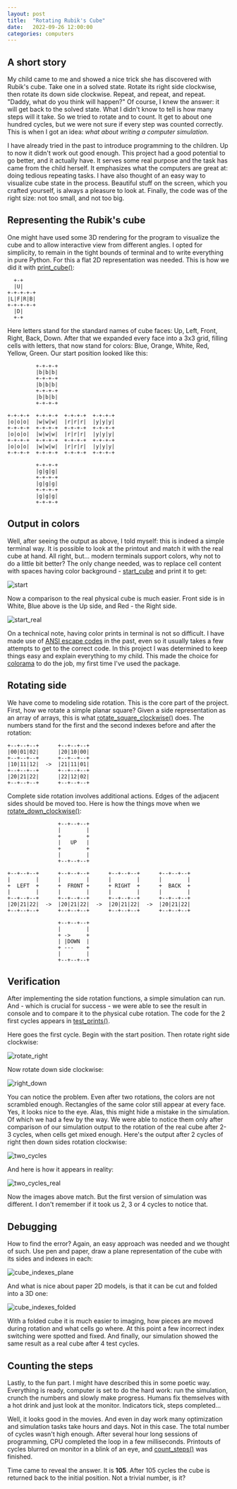 ```yaml
---
layout: post
title:  "Rotating Rubik's Cube"
date:   2022-09-26 12:00:00
categories: computers
---
```


## A short story

My child came to me and showed a nice trick she has discovered with Rubik's cube.
Take one in a solved state. Rotate its right side clockwise, then rotate its down
side clockwise. Repeat, and repeat, and repeat. "Daddy, what do you think will
happen?" Of course, I knew the answer: it will get back to the solved state. What I
didn't know to tell is how many steps will it take. So we tried to rotate and to count.
It get to about one hundred cycles, but we were not sure if every step was counted
correctly. This is when I got an idea: *what about writing a computer simulation*.

I have already tried in the past to introduce programming to the children. Up to
now it didn't work out good enough. This project had a good potential to go
better, and it actually have. It serves
some real purpose and the task has came from the child herself. It emphasizes what
the computers are great at: doing tedious repeating tasks. I have also thought
of an easy way to visualize cube state in the process. Beautiful stuff on the
screen, which you crafted yourself, is always a pleasure to look at. Finally,
the code was of the right size: not too small, and not too big.

## Representing the Rubik's cube

One might have used some 3D rendering for the program to visualize the cube and
to allow interactive view from different angles. I opted for simplicity, to remain
in the tight bounds of terminal and to write everything in pure
Python. For this a flat 2D representation was needed. This is how we did it with
[print_cube()](https://github.com/barahilia/rubik/blob/main/rotate.py#L95):

```
  +-+
  |U|
+-+-+-+-+
|L|F|R|B|
+-+-+-+-+
  |D|
  +-+
```

Here letters stand for the standard names of cube faces: Up, Left, Front,
Right, Back, Down. After that we expanded every face into a 3x3 grid, filling
cells with letters, that now stand for colors: Blue, Orange, White, Red, Yellow, Green.
Our start position looked like this:

```
         +-+-+-+
         |b|b|b|
         +-+-+-+
         |b|b|b|
         +-+-+-+
         |b|b|b|
         +-+-+-+

+-+-+-+  +-+-+-+  +-+-+-+  +-+-+-+
|o|o|o|  |w|w|w|  |r|r|r|  |y|y|y|
+-+-+-+  +-+-+-+  +-+-+-+  +-+-+-+
|o|o|o|  |w|w|w|  |r|r|r|  |y|y|y|
+-+-+-+  +-+-+-+  +-+-+-+  +-+-+-+
|o|o|o|  |w|w|w|  |r|r|r|  |y|y|y|
+-+-+-+  +-+-+-+  +-+-+-+  +-+-+-+

         +-+-+-+
         |g|g|g|
         +-+-+-+
         |g|g|g|
         +-+-+-+
         |g|g|g|
         +-+-+-+
```

## Output in colors

Well, after seeing the output as above, I told myself: this is indeed a
simple terminal way. It is possible to look at the printout and
match it with the real cube at hand. All right, but... modern terminals support colors, why
not to do a little bit better? The only change needed, was to replace cell
content with spaces having color background -
[start_cube](https://github.com/barahilia/rubik/blob/main/rotate.py#L106)
and print it to get:

![start]({{site.baseurl}}/assets/rubik/start.png)

Now a comparison to the real physical cube is much easier. Front side is in
White, Blue above is the Up side, and Red - the Right side.

![start_real]({{site.baseurl}}/assets/rubik/start_real.png)

On a technical note, having color prints in terminal is not so difficult. I
have made use of
[ANSI escape codes](https://en.wikipedia.org/wiki/ANSI_escape_code)
in the past, even so it usually takes a few attempts to get to the correct code.
In this project I
was determined to keep things easy and explain everything to my child.
This made the choice for [colorama](https://pypi.org/project/colorama) to do the
job, my first time I've used the package.

## Rotating side

We have come to modeling side rotation. This is the core part of the
project. First, how we rotate a simple planar square?
Given a side representation as an array of arrays, this is what
[rotate_square_clockwise()](https://github.com/barahilia/rubik/blob/main/rotate.py#L33)
does. The numbers stand for the first and the second indexes before and after
the rotation:

```
+--+--+--+      +--+--+--+
|00|01|02|      |20|10|00|
+--+--+--+      +--+--+--+
|10|11|12|  ->  |21|11|01|
+--+--+--+      +--+--+--+
|20|21|22|      |22|12|02|
+--+--+--+      +--+--+--+
```

Complete side rotation involves additional actions. Edges of the adjacent sides should be
moved too. Here is how the things move when we
[rotate_down_clockwise()](https://github.com/barahilia/rubik/blob/main/rotate.py#L71):

```
                +--+--+--+
                |        |
                +        +
                |   UP   |
                +        +
                |        |
                +--+--+--+

+--+--+--+      +--+--+--+      +--+--+--+      +--+--+--+
|        |      |        |      |        |      |        |
+  LEFT  +      +  FRONT +      + RIGHT  +      +  BACK  +
|        |      |        |      |        |      |        |
+--+--+--+      +--+--+--+      +--+--+--+      +--+--+--+
|20|21|22|  ->  |20|21|22|  ->  |20|21|22|  ->  |20|21|22|
+--+--+--+      +--+--+--+      +--+--+--+      +--+--+--+

                +--+--+--+
                |        |
                + ->     +
                | |DOWN  |
                + ---    +
                |        |
                +--+--+--+
```


## Verification

After implementing the side rotation functions, a simple simulation can run.
And - which is crucial for success - we were able to see the result in console
and to compare it to the physical cube rotation.
The code for the 2 first cycles appears in
[test_prints()](https://github.com/barahilia/rubik/blob/main/rotate.py#L116).

Here goes the first cycle. Begin with the start position. Then
rotate right side clockwise:

![rotate_right]({{site.baseurl}}/assets/rubik/rotate_right.png)

Now rotate down side clockwise:

![right_down]({{site.baseurl}}/assets/rubik/right_down.png)

You can notice the problem. Even after two rotations, the colors are not
scrambled enough. Rectangles of the same color still appear at every face. Yes,
it looks nice to the eye. Alas, this might hide a mistake in the simulation.
Of which we had a few by the way. We were able to notice them only after
comparison of our simulation output to the
rotation of the real cube after 2-3 cycles, when cells get mixed enough.
Here's the output after 2 cycles of right then down sides rotation clockwise:

![two_cycles]({{site.baseurl}}/assets/rubik/two_cycles.png)

And here is how it appears in reality:

![two_cycles_real]({{site.baseurl}}/assets/rubik/two_cycles_real.png)

Now the images above match. But the first version of simulation was different. I
don't remember if it took us 2, 3 or 4 cycles to notice that.

## Debugging

How to find the error? Again, an easy approach was needed and we thought of
such. Use pen and paper, draw a plane representation of the cube with its sides
and indexes in each:

![cube_indexes_plane]({{site.baseurl}}/assets/rubik/cube_indexes_plane.png)

And what is nice about paper 2D models, is that it can be cut and folded into a
3D one:

![cube_indexes_folded]({{site.baseurl}}/assets/rubik/cube_indexes_folded.png)

With a folded cube it is much easier to imaging, how pieces are moved during rotation and what
cells go where. At this point a few incorrect index switching were spotted and
fixed. And finally, our simulation showed the same result as a real cube after
4 test cycles.

## Counting the steps

Lastly, to the fun part. I might have described this in some poetic way.
Everything is ready, computer is set to do the hard work: run the simulation,
crunch the numbers and slowly make progress. Humans fix themselves with a hot
drink and just look at the monitor. Indicators tick, steps completed...

Well, it looks good in the movies. And even in day work many optimization and
simulation tasks take hours and days. Not in this case. The total number of
cycles wasn't high enough. After several hour long sessions of programming, CPU
completed the loop in a few milliseconds. Printouts of cycles blurred on
monitor in a blink of an eye, and
[count_steps()](https://github.com/barahilia/rubik/blob/main/rotate.py#L138)
was finished.

Time came to reveal the answer. It is **105**. After 105 cycles the cube is
returned back to the initial position. Not a trivial number, is it?
